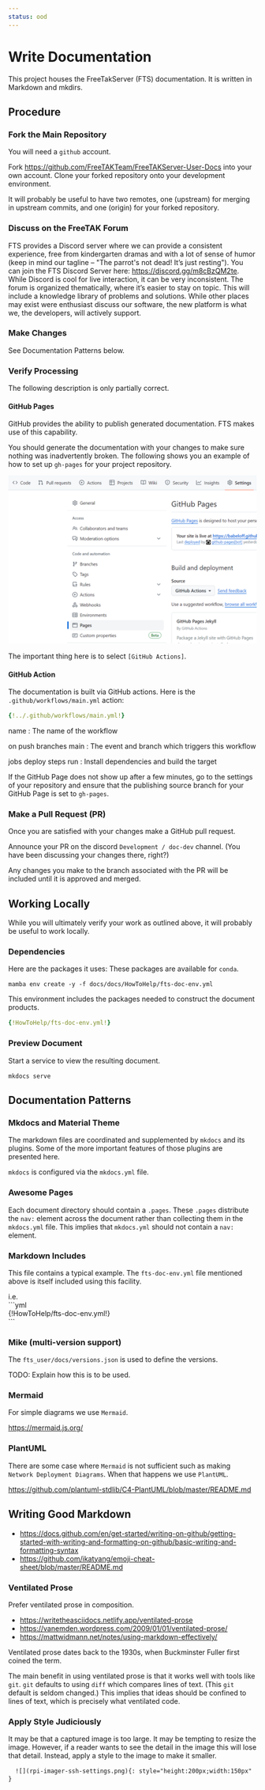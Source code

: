 ```yaml
---
status: ood
---
```


# Write Documentation

This project houses the FreeTakServer (FTS) documentation.
It is written in Markdown and mkdirs.

## Procedure

### Fork the Main Repository

You will need a `github` account.

Fork <https://github.com/FreeTAKTeam/FreeTAKServer-User-Docs> into your own account.
Clone your forked repository onto your development environment.

It will probably be useful to have two remotes,
one (upstream) for merging in upstream commits,
and one (origin) for your forked repository.

### Discuss on the FreeTAK Forum

FTS provides a Discord server where we can provide a consistent experience,
free from kindergarten dramas and with a lot of sense of humor
(keep in mind our tagline – "The parrot's not dead! It’s just resting").
You can join the FTS Discord Server here: <https://discord.gg/m8cBzQM2te>.
While Discord is cool for live interaction, it can be very inconsistent.
The forum is organized thematically, where it’s easier to stay on topic.
This will include a knowledge library of problems and solutions.
While other places may exist were enthusiast discuss our software,
the new platform is what we, the developers, will actively support.


### Make Changes

See Documentation Patterns below.


### Verify Processing

The following description is only partially correct.

#### GitHub Pages

GitHub provides the ability to publish generated documentation.
FTS makes use of this capability.

You should generate the documentation with your changes to make sure nothing was inadvertently broken.
The following shows you an example of how to set up `gh-pages` for your project repository.

![](images/github-pages.png)

The important thing here is to select `[GitHub Actions]`.



#### GitHub Action

The documentation is built via GitHub actions.
Here is the `.github/workflows/main.yml` action:
```yaml
{!../.github/workflows/main.yml!}
```
name
: The name of the workflow

on push branches main
: The event and branch which triggers this workflow

jobs deploy steps run
: Install dependencies and build the target

If the GitHub Page does not show up after a few minutes,
go to the settings of your repository and ensure that the publishing source branch for your GitHub Page is set to `gh-pages`.

### Make a Pull Request (PR)

Once you are satisfied with your changes make a GitHub pull request.

Announce your PR on the discord `Development / doc-dev` channel.
(You have been discussing your changes there, right?)

Any changes you make to the branch associated with
the PR will be included until it is approved and merged.

## Working Locally

While you will ultimately verify your work as outlined above,
it will probably be useful to work locally.

### Dependencies

Here are the packages it uses:
These packages are available for `conda`.

```shell
mamba env create -y -f docs/docs/HowToHelp/fts-doc-env.yml
```
This environment includes the packages needed to construct the document products.
```yaml
{!HowToHelp/fts-doc-env.yml!}
```

### Preview Document

Start a service to view the resulting document.
```shell
mkdocs serve
```

## Documentation Patterns

### Mkdocs and Material Theme

The markdown files are coordinated and supplemented by `mkdocs` and its plugins.
Some of the more important features of those plugins are presented here.

`mkdocs` is configured via the `mkdocs.yml` file.

### Awesome Pages

Each document directory should contain a `.pages`.
These `.pages` distribute the `nav:` element across the document
rather than collecting them in the `mkdocs.yml` file.
This implies that `mkdocs.yml` should not contain a `nav:` element.

### Markdown Includes

This file contains a typical example.
The `fts-doc-env.yml` file mentioned above is itself included using this facility.

i.e.  
\```yml  
{\!HowToHelp/fts-doc-env.yml\!}  
\```

### Mike (multi-version support)

The `fts_user/docs/versions.json` is used to define the versions.

TODO: Explain how this is to be used.

### Mermaid

For simple diagrams we use `Mermaid`.

https://mermaid.js.org/


### PlantUML

There are some case where `Mermaid` is not sufficient such as making `Network Deployment Diagrams`.
When that happens we use `PlantUML`.

https://github.com/plantuml-stdlib/C4-PlantUML/blob/master/README.md



## Writing Good Markdown

* https://docs.github.com/en/get-started/writing-on-github/getting-started-with-writing-and-formatting-on-github/basic-writing-and-formatting-syntax
* https://github.com/ikatyang/emoji-cheat-sheet/blob/master/README.md

### Ventilated Prose

Prefer ventilated prose in composition.

* https://writetheasciidocs.netlify.app/ventilated-prose
* https://vanemden.wordpress.com/2009/01/01/ventilated-prose/
* https://mattwidmann.net/notes/using-markdown-effectively/

Ventilated prose dates back to the 1930s,
when Buckminster Fuller first coined the term.

The main benefit in using ventilated prose is
that it works well with tools like `git`.
`git` defaults to using `diff` which compares lines of text.
(This `git` default is seldom changed.)
This implies that ideas should be confined to lines of text,
which is precisely what ventilated code.

### Apply Style Judiciously

It may be that a captured image is too large.
It may be tempting to resize the image.
However, if a reader wants to see the detail in the image this will lose that detail.
Instead, apply a style to the image to make it smaller.
```text
  ![](rpi-imager-ssh-settings.png){: style="height:200px;width:150px" }
```
